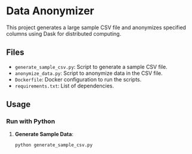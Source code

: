 # Data Anonymizer

This project generates a large sample CSV file and anonymizes specified columns using Dask for distributed computing.

## Files

- `generate_sample_csv.py`: Script to generate a sample CSV file.
- `anonymize_data.py`: Script to anonymize data in the CSV file.
- `Dockerfile`: Docker configuration to run the scripts.
- `requirements.txt`: List of dependencies.

## Usage

### Run with Python

1. **Generate Sample Data**:
   ```sh
   python generate_sample_csv.py
